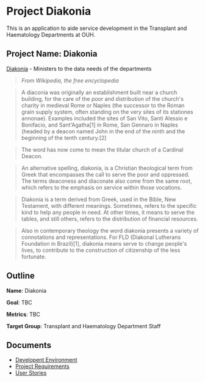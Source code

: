# Project Diakonia
This is an application to aide service development in the Transplant and Haematology Departments at OUH.

## Project Name: Diakonia
[Diakonia](https://en.wikipedia.org/wiki/Diaconia) - Ministers to the data needs of the departments

> *From Wikipedia, the free encyclopedia*

> A diaconia was originally an establishment built near a church building, for the care of the poor and distribution of the church's charity in medieval Rome or Naples (the successor to the Roman grain supply system, often standing on the very sites of its stationes annonae). Examples included the sites of San Vito, Santi Alessio e Bonifacio, and Sant'Agatha[1] in Rome, San Gennaro in Naples (headed by a deacon named John in the end of the ninth and the beginning of the tenth century.[2]

> The word has now come to mean the titular church of a Cardinal Deacon.

> An alternative spelling, diakonia, is a Christian theological term from Greek that encompasses the call to serve the poor and oppressed. The terms deaconess and diaconate also come from the same root, which refers to the emphasis on service within those vocations.

> Diakonia is a term derived from Greek, used in the Bible, New Testament, with different meanings. Sometimes, refers to the specific kind to help any people in need. At other times, it means to serve the tables, and still others, refers to the distribution of financial resources.

> Also in contemporary theology the word diakonia presents a variety of connotations and representations. For FLD (Diakonal Lutherans Foundation in Brazil)[1], diakonia means serve to change people's lives, to contribute to the construction of citizenship of the less fortunate.


## Outline
**Name**: Diakonia

**Goal**: TBC

**Metrics**: TBC

**Target Group**: Transplant and Haematology Department Staff



## Documents

* [Developent Environment](development.md)
* [Project Requirements](requirements.md)
* [User Stories](user_stories.md)